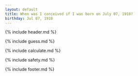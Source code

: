 ```yaml
---
layout: default
title: When was I conceived if I was born on July 07, 1910?
birthday: Jul 07, 1910
---
```


{% include header.md %}

{% include guess.md %}

{% include calculate.md %}

{% include safety.md %}

{% include footer.md %}



